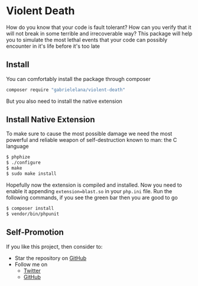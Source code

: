 # Violent Death
How do you know that your code is fault tolerant? How can you verify that it will not break in some terrible and irrecoverable way? This package will help you to simulate the most lethal events that your code can possibly encounter in it's life before it's too late

## Install
You can comfortably install the package through composer
```sh
composer require "gabrielelana/violent-death"
```
But you also need to install the native extension

## Install Native Extension
To make sure to cause the most possible damage we need the most powerful and reliable weapon of self-destruction known to man: the C language
```sh
$ phphize
$ ./configure
$ make
$ sudo make install
```
Hopefully now the extension is compiled and installed. Now you need to enable it appending `extension=blast.so` in your `php.ini` file. Run the following commands, if you see the green bar then you are good to go
```sh
$ composer install
$ vendor/bin/phpunit
```

## Self-Promotion
If you like this project, then consider to:
* Star the repository on [GitHub](https://github.com/gabrielelana/graceful-death)
* Follow me on
  * [Twitter](http://twitter.com/gabrielelana)
  * [GitHub](https://github.com/gabrielelana)
